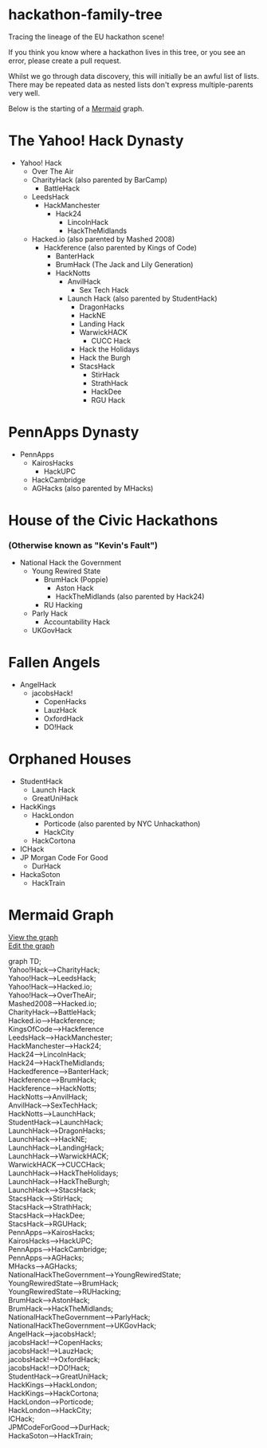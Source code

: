 # hackathon-family-tree
Tracing the lineage of the EU hackathon scene! 

If you think you know where a hackathon lives in this tree, or you see an error, please create a pull request. 

Whilst we go through data discovery, this will initially be an awful list of lists. There may be repeated data as nested lists don't express multiple-parents very well. 

Below is the starting of a [Mermaid](https://knsv.github.io/mermaid/) graph.

# The Yahoo! Hack Dynasty

- Yahoo! Hack
  - Over The Air
  - CharityHack (also parented by BarCamp)
    - BattleHack
  - LeedsHack
    - HackManchester
      - Hack24
        - LincolnHack
        - HackTheMidlands
  - Hacked.io (also parented by Mashed 2008)
    - Hackference (also parented by Kings of Code)
      - BanterHack
      - BrumHack (The Jack and Lily Generation)
      - HackNotts
        - AnvilHack
          - Sex Tech Hack
        - Launch Hack (also parented by StudentHack)
          - DragonHacks
          - HackNE
          - Landing Hack
          - WarwickHACK
            - CUCC Hack
          - Hack the Holidays
          - Hack the Burgh
          - StacsHack
            - StirHack
            - StrathHack
            - HackDee
            - RGU Hack

# PennApps Dynasty

- PennApps
  - KairosHacks
    - HackUPC
  - HackCambridge
  - AGHacks (also parented by MHacks)
  
# House of the Civic Hackathons 
### (Otherwise known as "Kevin's Fault")

- National Hack the Government
  - Young Rewired State
    - BrumHack (Poppie)
      - Aston Hack 
      - HackTheMidlands (also parented by Hack24)
    - RU Hacking
  - Parly Hack
      - Accountability Hack
  - UKGovHack
 
# Fallen Angels

- AngelHack
  - jacobsHack!
    - CopenHacks
    - LauzHack
    - OxfordHack
    - DO!Hack

# Orphaned Houses

- StudentHack
  - Launch Hack
  - GreatUniHack
- HackKings
  - HackLondon
    - Porticode (also parented by NYC Unhackathon)
    - HackCity
  - HackCortona
- ICHack
- JP Morgan Code For Good
  - DurHack
- HackaSoton
    - HackTrain
    
# Mermaid Graph
[View the graph](http://bit.ly/hheutree)  
[Edit the graph](http://bit.ly/hheutreeedit)

graph TD;  
    Yahoo!Hack-->CharityHack;  
    Yahoo!Hack-->LeedsHack;  
    Yahoo!Hack-->Hacked.io;  
    Yahoo!Hack-->OverTheAir;  
    Mashed2008-->Hacked.io;  
    CharityHack-->BattleHack;  
    Hacked.io-->Hackference;  
    KingsOfCode-->Hackference  
    LeedsHack-->HackManchester;  
    HackManchester-->Hack24;  
    Hack24-->LincolnHack;  
    Hack24-->HackTheMidlands;  
    Hackedference-->BanterHack;  
    Hackference-->BrumHack;  
    Hackference-->HackNotts;  
    HackNotts-->AnvilHack;  
    AnvilHack-->SexTechHack;  
    HackNotts-->LaunchHack;  
    StudentHack-->LaunchHack;  
    LaunchHack-->DragonHacks;  
    LaunchHack-->HackNE;  
    LaunchHack-->LandingHack;  
    LaunchHack-->WarwickHACK;  
    WarwickHACK-->CUCCHack;  
    LaunchHack-->HackTheHolidays;  
    LaunchHack-->HackTheBurgh;  
    LaunchHack-->StacsHack;  
    StacsHack-->StirHack;  
    StacsHack-->StrathHack;  
    StacsHack-->HackDee;  
    StacsHack-->RGUHack;  
    PennApps-->KairosHacks;  
    KairosHacks-->HackUPC;  
    PennApps-->HackCambridge;  
    PennApps-->AGHacks;  
    MHacks-->AGHacks;  
    NationalHackTheGovernment-->YoungRewiredState;  
    YoungRewiredState-->BrumHack;  
    YoungRewiredState-->RUHacking;    
    BrumHack-->AstonHack;  
    BrumHack-->HackTheMidlands;  
    NationalHackTheGovernment-->ParlyHack;  
    NationalHackTheGovernment-->UKGovHack;  
    AngelHack-->jacobsHack!;  
    jacobsHack!-->CopenHacks;  
    jacobsHack!-->LauzHack;  
    jacobsHack!-->OxfordHack;  
    jacobsHack!-->DO!Hack;  
    StudentHack-->GreatUniHack;  
    HackKings-->HackLondon;  
    HackKings-->HackCortona;  
    HackLondon-->Porticode;  
    HackLondon-->HackCity;  
    ICHack;  
    JPMCodeForGood-->DurHack;  
    HackaSoton-->HackTrain;  
